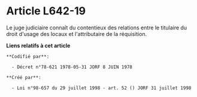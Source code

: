 # Article L642-19

Le juge judiciaire connaît du contentieux des relations entre le titulaire du droit d'usage des locaux et l'attributaire de
la réquisition.

**Liens relatifs à cet article**

	**Codifié par**:

	  - Décret n°78-621 1978-05-31 JORF 8 JUIN 1978

	**Créé par**:

	  - Loi n°98-657 du 29 juillet 1998 - art. 52 () JORF 31 juillet 1998
